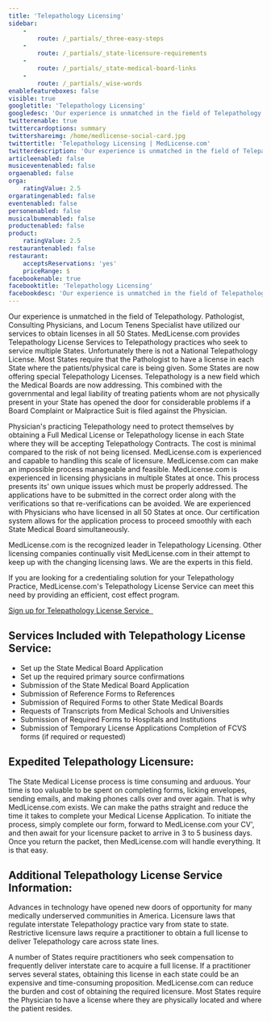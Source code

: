 ```yaml
---
title: 'Telepathology Licensing'
sidebar:
    -
        route: /_partials/_three-easy-steps
    -
        route: /_partials/_state-licensure-requirements
    -
        route: /_partials/_state-medical-board-links
    -
        route: /_partials/_wise-words
enablefeatureboxes: false
visible: true
googletitle: 'Telepathology Licensing'
googledesc: 'Our experience is unmatched in the field of Telepathology. Pathologist, Consulting Physicians, and Locum Tenens Specialist have utilized our services to obtain licenses in all 50 States. MedLicense.com provides Telepathology License Services to Telepathology practices who seek to service multiple States.'
twitterenable: true
twittercardoptions: summary
twittershareimg: /home/medlicense-social-card.jpg
twittertitle: 'Telepathology Licensing | MedLicense.com'
twitterdescription: 'Our experience is unmatched in the field of Telepathology. Pathologist, Consulting Physicians, and Locum Tenens Specialist have utilized our services to obtain licenses in all 50 States. MedLicense.com provides Telepathology License Services to Telepathology practices who seek to service multiple States.'
articleenabled: false
musiceventenabled: false
orgaenabled: false
orga:
    ratingValue: 2.5
orgaratingenabled: false
eventenabled: false
personenabled: false
musicalbumenabled: false
productenabled: false
product:
    ratingValue: 2.5
restaurantenabled: false
restaurant:
    acceptsReservations: 'yes'
    priceRange: $
facebookenable: true
facebooktitle: 'Telepathology Licensing'
facebookdesc: 'Our experience is unmatched in the field of Telepathology. Pathologist, Consulting Physicians, and Locum Tenens Specialist have utilized our services to obtain licenses in all 50 States. MedLicense.com provides Telepathology License Services to Telepathology practices who seek to service multiple States.'
---
```


<p>Our experience is unmatched in the field of Telepathology. Pathologist, Consulting Physicians, and Locum Tenens Specialist have utilized our services to obtain licenses in all 50 States. MedLicense.com provides Telepathology License Services to Telepathology practices who seek to service multiple States. Unfortunately there is not a National Telepathology License. Most States require that the Pathologist to have a license in each State where the patients/physical care is being given. Some States are now offering special Telepathology Licenses. Telepathology is a new field which the Medical Boards are now addressing. This combined with the governmental and legal liability of treating patients whom are not physically present in your State has opened the door for considerable problems if a Board Complaint or Malpractice Suit is filed against the Physician.</p>
<p>Physician's practicing Telepathology need to protect themselves by obtaining a Full Medical License or Telepathology license in each State where they will be accepting Telepathology Contracts. The cost is minimal compared to the risk of not being licensed. MedLicense.com is experienced and capable to handling this scale of licensure. MedLicense.com can make an impossible process manageable and feasible. MedLicense.com is experienced in licensing physicians in multiple States at once. This process presents its' own unique issues which must be properly addressed. The applications have to be submitted in the correct order along with the verifications so that re-verifications can be avoided. We are experienced with Physicians who have licensed in all 50 States at once. Our certification system allows for the application process to proceed smoothly with each State Medical Board simultaneously.</p>
<p>MedLicense.com is the recognized leader in Telepathology Licensing. Other licensing companies continually visit MedLicense.com in their attempt to keep up with the changing licensing laws. We are the experts in this field.</p>
<p>If you are looking for a credentialing solution for your Telepathology Practice, MedLicense.com's Telepathology License Service can meet this need by providing an efficient, cost effect program.</p>
<p><a class="btn btn-secondary" href="../../pricing">Sign up for Telepathology License Service <em class="fa fa-sm fa-play" aria-hidden="true">&nbsp;</em></a>&nbsp;</p>
<h2 id="mcetoc_1ceca149u0">Services Included with Telepathology License Service:</h2>
<ul>
<li>Set up the State Medical Board Application</li>
<li>Set up the required primary source confirmations</li>
<li>Submission of the State Medical Board Application</li>
<li>Submission of Reference Forms to References</li>
<li>Submission of Required Forms to other State Medical Boards</li>
<li>Requests of Transcripts from Medical Schools and Universities</li>
<li>Submission of Required Forms to Hospitals and Institutions</li>
<li>Submission of Temporary License Applications Completion of FCVS forms (if required or requested)</li>
</ul>
<h2 id="mcetoc_1ceca149u1">Expedited Telepathology Licensure:</h2>
<p>The State Medical License process is time consuming and arduous. Your time is too valuable to be spent on completing forms, licking envelopes, sending emails, and making phones calls over and over again. That is why MedLicense.com exists. We can make the paths straight and reduce the time it takes to complete your Medical License Application. To initiate the process, simply complete our form, forward to MedLicense.com your CV', and then await for your licensure packet to arrive in 3 to 5 business days. Once you return the packet, then MedLicense.com will handle everything. It is that easy.</p>
<h2 id="mcetoc_1ceca149u2">Additional Telepathology License Service Information:</h2>
<p>Advances in technology have opened new doors of opportunity for many medically underserved communities in America. Licensure laws that regulate interstate Telepathology practice vary from state to state. Restrictive licensure laws require a practitioner to obtain a full license to deliver Telepathology care across state lines.</p>
<p>A number of States require practitioners who seek compensation to frequently deliver interstate care to acquire a full license. If a practitioner serves several states, obtaining this license in each state could be an expensive and time-consuming proposition. MedLicense.com can reduce the burden and cost of obtaining the required licensure. Most States require the Physician to have a license where they are physically located and where the patient resides.</p>